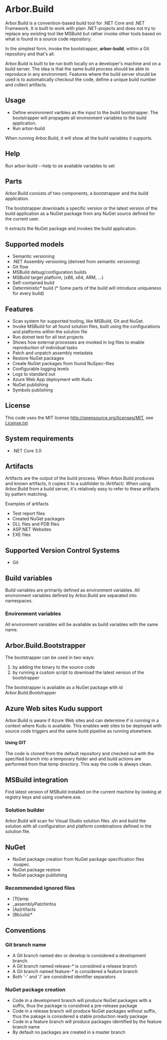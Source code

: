 # Arbor.Build

Arbor.Build is a convention-based build tool for .NET Core and .NET Framework. It is built to work with plain .NET-projects and does not try to replace any existing tool like MSBuild but rather invoke other tools based on what is found in a source code repository.

In the simplest form, invoke the bootstrapper, **arbor-build**, within a Git repository and that's all.

Arbor.Build is built to be run both locally on a developer's machine and on a build server. The idea is that the same build process should be able to reproduce in any environment. Features where the build server should be used is to automatically checkout the code, define a unique build number and collect artifacts.

## Usage

* Define environment varibles as the input to the build bootstrapper. The bootstrapper will propagate all environment variables to the build application.
* Run arbor-build

When running Arbor.Build, it will show all the build variables it supports.

## Help

Run arbor-build --help to se available variables to set

## Parts

Arbor.Build consists of two components, a bootstrapper and the build application.

The bootstrapper downloads a specific version or the latest version of the build application as a NuGet package from any NuGet source defined for the current user.

It extracts the NuGet package and invokes the build application.

## Supported models

* Semantic versioning
* .NET Assembly versioning (derived from semantic versioning)
* Git flow
* MSBuild debug/configuration builds
* MSBuild target platform, (x86, x64, ARM, ...)
* Self-contained build
* Deterministic* build (* Some parts of the build will introduce uniqueness for every build)

## Features

* Scan system for supported tooling, like MSBuild, Git and NuGet.
* Invoke MSBuild for all found solution files, built using the configurations and platforms within the solution file
* Run dotnet test for all test projects
* Shows how external processes are invoked in log files to enable reproduction of individual tasks
* Patch and unpatch assembly metadata
* Restore NuGet packages
* Create NuGet packages from found NuSpec-files
* Configurable logging levels
* Logs to standard out
* Azure Web App deployment with Kudu
* NuGet publishing
* Symbols publishing

## License

This code uses the MIT license http://opensource.org/licenses/MIT, see [License.txt](License.txt)

## System requirements

* .NET Core 3.0

## Artifacts

Artifacts are the output of the build process. When Arbor.Build produces and known artifacts, it copies it to a subfolder to /Artifact/. When using Arbor.Build from a build server, it's relatively easy to refer to these artifacts by pattern matching.

Examples of artifacts

* Test report files
* Created NuGet packages
* DLL files and PDB files
* ASP.NET Websites
* EXE files

## Supported Version Control Systems

* Git

## Build variables

Build variables are primarily defined as environment variables. All environment variables defined by Arbor.Build are separated into namespaces.

### Environment variables

All environment variables will be available as build variables with the same name.

## Arbor.Build.Bootstrapper

The bootstrapper can be used in two ways:

1. by adding the binary to the source code
2. by running a custom script to download the latest version of the bootstrapper

The bootstrapper is available as a NuGet package with id Arbor.Build.Bootstrapper

## Azure Web sites Kudu support

Arbor.Build is aware if Azure Web sites and can determine if is running in a context where Kudu is available. This enables web sites to be deployed with source code triggers and the same build pipeline as running elsewhere.

#### Using GIT

The code is cloned from the default repository and checked out with the specified branch into a temporary folder and and build actions are performed from that temp directory. This way the code is always clean.

## MSBuild integration

Find latest version of MSBuild installed on the current machine by looking at registry keys and using vswhere.exe.

### Solution builder

Arbor.Build will scan for Visual Studio solution files .sln and build the solution with all configuration and platform combinations defined in the solution file.

## NuGet

* NuGet package creation from NuGet package specification files .nuspec.
* NuGet package restore
* NuGet package publishing

### Recommended ignored files

* [Tt]emp
* _assemblyPatchInfos
* [Aa]rtifacts
* [Bb]uild/*

## Conventions

### Git branch name

* A Git branch named dev or develop is considered a development branch.
* A Git branch named release-* is considired a release branch
* A Git branch named feature-* is considered a feature branch
* Both '-' and '/' are considired identifier separators 

### NuGet package creation

* Code in a development branch will produce NuGet packages with a suffix, thus the package is considired a pre-release package
* Code in a release branch will produce NuGet packages without suffix, thus the pakage is considered a stable production ready package
* Code in a feature branch will produce packages identified by the feature branch name
* By default no packages are created in a master branch